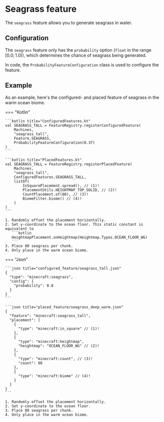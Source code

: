 # Seagrass feature

The `seagrass` feature allows you to generate seagrass in water.

## Configuration

The `seagrass` feature only has the `probability` option (`float` in the range $[0.0;1.0)$), which determines the chance
of seagrass being generated.

In code, the `ProbabilityFeatureConfiguration` class is used to configure the feature.

## Example

As an example, here's the configured- and placed feature of seagrass in the warm ocean biome.

=== "Kotlin"

    ```kotlin title="ConfiguredFeatures.kt"
    val SEAGRASS_TALL = FeatureRegistry.registerConfiguredFeature(
        Machines,
        "seagrass_tall",
        Feature.SEAGRASS,
        ProbabilityFeatureConfiguration(0.3f)
    )
    ```
    
    ```kotlin title="PlacedFeatures.kt"
    val SEAGRASS_TALL = FeatureRegistry.registerPlacedFeature(
        Machines,
        "seagrass_tall",
        ConfiguredFeatures.SEAGRASS_TALL,
        listOf(
            InSquarePlacement.spread(), // (1)!
            PlacementUtils.HEIGHTMAP_TOP_SOLID, // (2)!
            CountPlacement.of(80), // (3)!
            BiomeFilter.biome() // (4)!
        )
    )
    ```
    
    1. Randomly offset the placement horizontally.
    2. Set y-coordinate to the ocean floor. This static constant is equivalent to
       ```kotlin
       HeightmapPlacement.onHeightmap(Heightmap.Types.OCEAN_FLOOR_WG)
       ```
    3. Place 80 seagrass per chunk.
    4. Only place in the warm ocean biome.

=== "Json"

    ```json title="configured_feature/seagrass_tall.json"
    {
      "type": "minecraft:seagrass",
      "config": {
        "probability": 0.8
      }
    }
    ```

    ```json title="placed_feature/seagrass_deep_warm.json"
    {
      "feature": "minecraft:seagrass_tall",
      "placement": [
        {
          "type": "minecraft:in_square" // (1)!
        },
        {
          "type": "minecraft:heightmap",
          "heightmap": "OCEAN_FLOOR_WG" // (2)!
        },
        {
          "type": "minecraft:count", // (3)!
          "count": 80
        },
        {
          "type": "minecraft:biome" // (4)!
        }
      ]
    }
    ```
    
    1. Randomly offset the placement horizontally.
    2. Set y-coordinate to the ocean floor.
    3. Place 80 seagrass per chunk.
    4. Only place in the warm ocean biome.